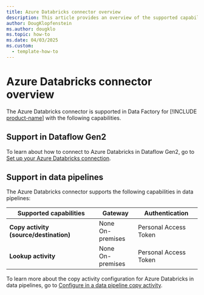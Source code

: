 ```yaml
---
title: Azure Databricks connector overview
description: This article provides an overview of the supported capabilities of the Azure Databricks connector.
author: DougKlopfenstein
ms.author: dougklo
ms.topic: how-to
ms.date: 04/03/2025
ms.custom:
  - template-how-to
---
```


# Azure Databricks connector overview

The Azure Databricks connector is supported in Data Factory for [!INCLUDE [product-name](../includes/product-name.md)] with the following capabilities.

## Support in Dataflow Gen2

To learn about how to connect to Azure Databricks in Dataflow Gen2, go to [Set up your Azure Databricks connection](connector-azure-databricks.md).

## Support in data pipelines

The Azure Databricks connector supports the following capabilities in data pipelines:

| Supported capabilities | Gateway | Authentication |
| --- | --- | ---|
| **Copy activity (source/destination)** | None <br> On-premises | Personal Access Token |
| **Lookup activity** | None <br> On-premises | Personal Access Token |

To learn more about the copy activity configuration for Azure Databricks in data pipelines, go to [Configure in a data pipeline copy activity](connector-azure-databricks-copy-activity.md).
